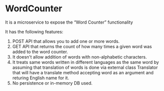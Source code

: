 # WordCounter

It is a microservice to expose the “Word Counter” functionality

It has the following features:
1. POST API that allows you to add one or more words.
2. GET API that returns the count of how many times a given word was added to the word counter.
3. It doesn't allow addition of words with non-alphabetic characters.
4. It treats same words written in different languages as the same word by assuming that translation of
words is done via external class Translator that will have a translate method accepting word as an argument and returing English name for it.
5. No persistence or in-memory DB used.
